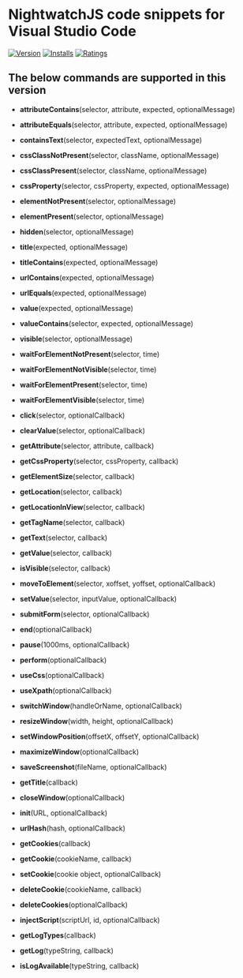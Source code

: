 # NightwatchJS code snippets for Visual Studio Code

[![Version](https://vsmarketplacebadge.apphb.com/version/Raju.vscode-nightwatchjs-snippets.svg)](https://marketplace.visualstudio.com/items?itemName=Raju.vscode-nightwatchjs-snippets)
[![Installs](https://vsmarketplacebadge.apphb.com/installs/Raju.vscode-nightwatchjs-snippets.svg)](https://marketplace.visualstudio.com/items?itemName=Raju.vscode-nightwatchjs-snippets)
[![Ratings](https://vsmarketplacebadge.apphb.com/rating/Raju.vscode-nightwatchjs-snippets.svg)](https://marketplace.visualstudio.com/items?itemName=Raju.vscode-nightwatchjs-snippets)

## The below commands are supported in this version

* **attributeContains**(selector, attribute, expected, optionalMessage)
* **attributeEquals**(selector, attribute, expected, optionalMessage)
* **containsText**(selector, expectedText, optionalMessage)
* **cssClassNotPresent**(selector, className, optionalMessage)
* **cssClassPresent**(selector, className, optionalMessage)
* **cssProperty**(selector, cssProperty, expected, optionalMessage)
* **elementNotPresent**(selector, optionalMessage)
* **elementPresent**(selector, optionalMessage)
* **hidden**(selector, optionalMessage)
* **title**(expected, optionalMessage)
* **titleContains**(expected, optionalMessage)
* **urlContains**(expected, optionalMessage)
* **urlEquals**(expected, optionalMessage)
* **value**(expected, optionalMessage)
* **valueContains**(selector, expected, optionalMessage)
* **visible**(selector, optionalMessage)

* **waitForElementNotPresent**(selector, time)
* **waitForElementNotVisible**(selector, time)
* **waitForElementPresent**(selector, time)
* **waitForElementVisible**(selector, time)

* **click**(selector, optionalCallback)
* **clearValue**(selector, optionalCallback)
* **getAttribute**(selector, attribute, callback)
* **getCssProperty**(selector, cssProperty, callback)
* **getElementSize**(selector, callback)
* **getLocation**(selector, callback)
* **getLocationInView**(selector, callback)
* **getTagName**(selector, callback)
* **getText**(selector, callback)
* **getValue**(selector, callback)
* **isVisible**(selector, callback)
* **moveToElement**(selector, xoffset, yoffset, optionalCallback)
* **setValue**(selector, inputValue, optionalCallback)
* **submitForm**(selector, optionalCallback)

* **end**(optionalCallback)
* **pause**(1000ms, optionalCallback)
* **perform**(optionalCallback)
* **useCss**(optionalCallback)
* **useXpath**(optionalCallback)
* **switchWindow**(handleOrName, optionalCallback)
* **resizeWindow**(width, height, optionalCallback)
* **setWindowPosition**(offsetX, offsetY, optionalCallback)
* **maximizeWindow**(optionalCallback)
* **saveScreenshot**(fileName, optionalCallback)
* **getTitle**(callback)
* **closeWindow**(optionalCallback)
* **init**(URL, optionalCallback)
* **urlHash**(hash, optionalCallback)
* **getCookies**(callback)
* **getCookie**(cookieName, callback)
* **setCookie**(cookie object, optionalCallback)
* **deleteCookie**(cookieName, callback)
* **deleteCookies**(optionalCallback)
* **injectScript**(scriptUrl, id, optionalCallback)
* **getLogTypes**(callback)
* **getLog**(typeString, callback)
* **isLogAvailable**(typeString, callback)